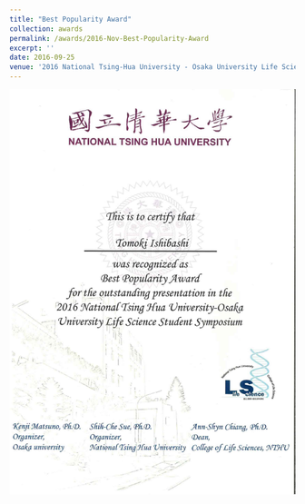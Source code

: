 ```yaml
---
title: "Best Popularity Award"
collection: awards
permalink: /awards/2016-Nov-Best-Popularity-Award
excerpt: ''
date: 2016-09-25
venue: '2016 National Tsing-Hua University - Osaka University Life Science Student Symposium'
---
```


![Certification](/images/20160925-BestPopularityAwardCert.jpg)
